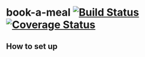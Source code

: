 # book-a-meal [![Build Status](https://travis-ci.org/wptechprodigy/book-a-meal.svg?branch=develop)](https://travis-ci.org/wptechprodigy/book-a-meal) [![Coverage Status](https://coveralls.io/repos/github/wptechprodigy/book-a-meal/badge.svg?branch=master)](https://coveralls.io/github/wptechprodigy/book-a-meal?branch=master)

## How to set up
